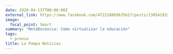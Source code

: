 ```yaml
---
date: 2020-04-137T00:00:00Z
external_link: https://www.facebook.com/472228869635617/posts/1305419322983230/
image:
  focal_point: Smart
summary: "MetaDocencia: Cómo virtualizar la educación"
tags:
  - prensa
title: La Pampa Noticias
---
```

